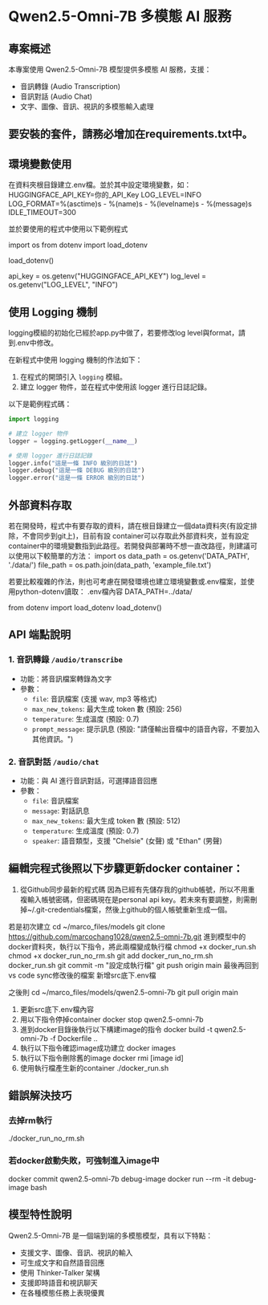 # Qwen2.5-Omni-7B 多模態 AI 服務

## 專案概述
本專案使用 Qwen2.5-Omni-7B 模型提供多模態 AI 服務，支援：
- 音訊轉錄 (Audio Transcription)
- 音訊對話 (Audio Chat)
- 文字、圖像、音訊、視訊的多模態輸入處理

## 要安裝的套件，請務必增加在requirements.txt中。
## 環境變數使用
在資料夾根目錄建立.env檔。並於其中設定環境變數，如：
HUGGINGFACE_API_KEY=你的_API_Key
LOG_LEVEL=INFO
LOG_FORMAT=%(asctime)s - %(name)s - %(levelname)s - %(message)s
IDLE_TIMEOUT=300

並於要使用的程式中使用以下範例程式

import os
from dotenv import load_dotenv

load_dotenv()

api_key = os.getenv("HUGGINGFACE_API_KEY")
log_level = os.getenv("LOG_LEVEL", "INFO")

## 使用 Logging 機制
logging模組的初始化已經於app.py中做了，若要修改log level與format，請到.env中修改。

在新程式中使用 logging 機制的作法如下：
1. 在程式的開頭引入 `logging` 模組。
2. 建立 logger 物件，並在程式中使用該 logger 進行日誌記錄。

以下是範例程式碼：

```python
import logging

# 建立 logger 物件
logger = logging.getLogger(__name__)

# 使用 logger 進行日誌記錄
logger.info("這是一條 INFO 級別的日誌")
logger.debug("這是一條 DEBUG 級別的日誌")
logger.error("這是一條 ERROR 級別的日誌")
```

## 外部資料存取
若在開發時，程式中有要存取的資料，請在根目錄建立一個data資料夾(有設定排除，不會同步到git上)，目前有設
container可以存取此外部資料夾，並有設定container中的環境變數指到此路徑。若開發與部署時不想一直改路徑，則建議可以使用以下較簡單的方法：
import os
data_path = os.getenv('DATA_PATH', './data/')
file_path = os.path.join(data_path, 'example_file.txt')

若要比較複雜的作法，則也可考慮在開發環境也建立環境變數或.env檔案，並使用python-dotenv讀取：
.env檔內容
DATA_PATH=../data/

from dotenv import load_dotenv
load_dotenv()

## API 端點說明

### 1. 音訊轉錄 `/audio/transcribe`
- 功能：將音訊檔案轉錄為文字
- 參數：
  - `file`: 音訊檔案 (支援 wav, mp3 等格式)
  - `max_new_tokens`: 最大生成 token 數 (預設: 256)
  - `temperature`: 生成溫度 (預設: 0.7)
  - `prompt_message`: 提示訊息 (預設: "請僅輸出音檔中的語音內容，不要加入其他資訊。")

### 2. 音訊對話 `/audio/chat`
- 功能：與 AI 進行音訊對話，可選擇語音回應
- 參數：
  - `file`: 音訊檔案
  - `message`: 對話訊息
  - `max_new_tokens`: 最大生成 token 數 (預設: 512)
  - `temperature`: 生成溫度 (預設: 0.7)
  - `speaker`: 語音類型，支援 "Chelsie" (女聲) 或 "Ethan" (男聲)

## 編輯完程式後照以下步驟更新docker container：
1. 從Github同步最新的程式碼
因為已經有先儲存我的github帳號，所以不用重複輸入帳號密碼，但密碼現在是personal api key。若未來有要調整，則需刪掉~/.git-credentials檔案，然後上github的個人帳號重新生成一個。

若是初次建立
cd ~/marco_files/models
git clone https://github.com/marcochang1028/qwen2.5-omni-7b.git
進到模型中的docker資料夾，執行以下指令，將此兩檔變成執行檔
chmod +x docker_run.sh
chmod +x docker_run_no_rm.sh
git add docker_run_no_rm.sh  docker_run.sh
git commit -m "設定成執行檔"
git push origin main
最後再回到vs code sync修改後的檔案
新增src底下.env檔

之後則
cd ~/marco_files/models/qwen2.5-omni-7b
git pull origin main

1. 更新src底下.env檔內容
2. 用以下指令停掉container
docker stop qwen2.5-omni-7b 
1. 進到docker目錄後執行以下構建image的指令
docker build -t qwen2.5-omni-7b -f Dockerfile ..
1. 執行以下指令確認image成功建立
docker images
1. 執行以下指令刪除舊的image
docker rmi [image id]
1. 使用執行檔產生新的container
./docker_run.sh


## 錯誤解決技巧
### 去掉rm執行
./docker_run_no_rm.sh

### 若docker啟動失敗，可強制進入image中
docker commit qwen2.5-omni-7b debug-image
docker run --rm -it debug-image bash

## 模型特性說明
Qwen2.5-Omni-7B 是一個端到端的多模態模型，具有以下特點：
- 支援文字、圖像、音訊、視訊的輸入
- 可生成文字和自然語音回應
- 使用 Thinker-Talker 架構
- 支援即時語音和視訊聊天
- 在各種模態任務上表現優異
